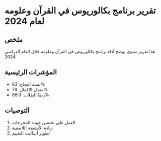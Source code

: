 # تقرير برنامج بكالوريوس في القرآن وعلومه لعام 2024

## ملخص

هذا تقرير سنوي يوضح أداء برنامج بكالوريوس في القرآن وعلومه خلال العام الدراسي 2024.

## المؤشرات الرئيسية

- نسبة النجاح: 83%
- معدل الإكمال: 78%
- رضا الطلاب: 86.0%

## التوصيات

1. العمل على تحسين جودة المخرجات
2. زيادة الأنشطة اللاصفية
3. تطوير أساليب التقييم
